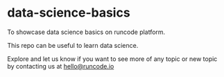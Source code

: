 # data-science-basics

To showcase data science basics on runcode platform.

This repo can be useful to learn data science.

Explore and let us know if you want to see more of any topic or new topic by contacting us at hello@runcode.io
